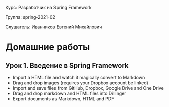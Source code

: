 Курс:      Разработчик на Spring Framework

Группа:    spring-2021-02

Слушатель: Иванников Евгений Михайлович

# Домашние работы

## Урок 1. Введение в Spring Framework

- Import a HTML file and watch it magically convert to Markdown
- Drag and drop images (requires your Dropbox account be linked)
- Import and save files from GitHub, Dropbox, Google Drive and One Drive
- Drag and drop markdown and HTML files into Dillinger
- Export documents as Markdown, HTML and PDF
